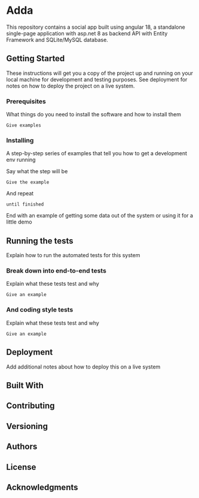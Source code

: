 # Adda

This repository contains a social app built using angular 18, a standalone single-page application with asp.net 8 as backend API with Entity Framework and SQLite/MySQL database.

## Getting Started

These instructions will get you a copy of the project up and running on your local machine for development and testing purposes. See deployment for notes on how to deploy the project on a live system.

### Prerequisites

What things do you need to install the software and how to install them

```
Give examples
```


### Installing

A step-by-step series of examples that tell you how to get a development env running

Say what the step will be

```
Give the example
```

And repeat

```
until finished
```


End with an example of getting some data out of the system or using it for a little demo

## Running the tests

Explain how to run the automated tests for this system

### Break down into end-to-end tests

Explain what these tests test and why

```
Give an example
```

### And coding style tests

Explain what these tests test and why

```
Give an example
```

## Deployment

Add additional notes about how to deploy this on a live system

## Built With


## Contributing



## Versioning



## Authors




## License


## Acknowledgments

